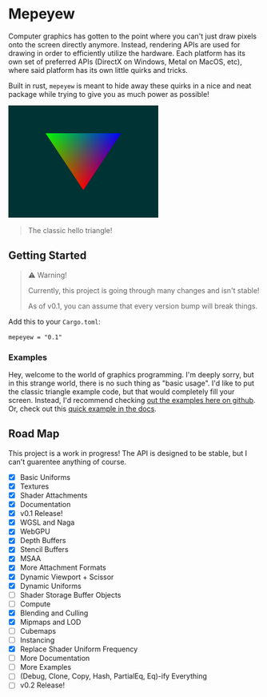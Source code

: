 # Mepeyew

Computer graphics has gotten to the point where you can't just draw pixels onto
the screen directly anymore.
Instead, rendering APIs are used for drawing in order to efficiently utilize the hardware.
Each platform has its own set of preferred APIs (DirectX on Windows, Metal on
MacOS, etc), where said platform has its own little quirks and tricks.

Built in rust, `mepeyew` is meant to hide away these quirks in a nice and neat package while
trying to give you as much power as possible!

![An image was meant to go here](./images/triangle.png)

> The classic hello triangle!

## Getting Started

> :warning: Warning!
>
> Currently, this project is going through many changes and isn't stable!
>
> As of v0.1, you can assume that every version bump will break things.

Add this to your `Cargo.toml`:

```
mepeyew = "0.1"
```

### Examples

Hey, welcome to the world of graphics programming.
I'm deeply sorry, but in this strange world, there is no such thing as "basic usage".
I'd like to put the classic triangle example code, but that would completely fill your screen.
Instead, I'd recommend checking [out the examples here on github](https://github.com/davnotdev/mepeyew/tree/main/examples).
Or, check out this [quick example in the docs](https://docs.rs/mepeyew/).

## Road Map

This project is a work in progress!
The API is designed to be stable, but I can't guarentee anything of course.

- [x] Basic Uniforms
- [x] Textures
- [x] Shader Attachments
- [x] Documentation
- [x] v0.1 Release!
- [x] WGSL and Naga
- [x] WebGPU
- [x] Depth Buffers
- [x] Stencil Buffers
- [x] MSAA
- [x] More Attachment Formats
- [x] Dynamic Viewport + Scissor
- [x] Dynamic Uniforms
- [ ] Shader Storage Buffer Objects
- [ ] Compute
- [x] Blending and Culling
- [x] Mipmaps and LOD
- [ ] Cubemaps
- [ ] Instancing
- [x] Replace Shader Uniform Frequency
- [ ] More Documentation
- [ ] More Examples
- [ ] (Debug, Clone, Copy, Hash, PartialEq, Eq)-ify Everything
- [ ] v0.2 Release!

